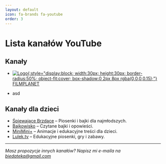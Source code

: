 ```yaml
---
layout: default
icon: fa-brands fa-youtube
order: 3
---
```



# Lista kanałów YouTube

## Kanały

- [![Logo](https://yt3.googleusercontent.com/8WfCBYAE3h29DMr1mR4dRomrwnpDCMKWmHjW7fPzbAW9MsTZERjORLerwJioJfCKg7PP4Y5qjvo=s160-c-k-c0x00ffffff-no-rj){:style="display:block; width:30px; height:30px; border-radius:50%; object-fit:cover; box-shadow:0 2px 8px rgba(0,0,0,0.15);"}](https://www.youtube.com/@FILMPLANET) [FILMPLANET](https://www.youtube.com/@FILMPLANET)

- asd




## Kanały dla dzieci

- [Śpiewające Brzdące](https://www.youtube.com/channel/UCXz9k8yKcQ3lQ1Q8V4rjQWg) – Piosenki i bajki dla najmłodszych.
- [Bajkowisko](https://www.youtube.com/channel/UCv0qC1B4Q6w8vJkVnQeXb2g) – Czytane bajki i opowieści.
- [MiniMini+](https://www.youtube.com/channel/UCYlH9KQw9E0Q0A7KpCwGQvQ) – Animacje i edukacyjne treści dla dzieci.
- [Lulek.tv](https://www.youtube.com/user/LulekTV) – Edukacyjne piosenki, gry i zabawy.

---

*Masz propozycje innych kanałów? Napisz mi e-maila na biedateka@gmail.com*